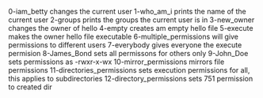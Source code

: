 0-iam_betty changes the current user
1-who_am_i prints the name of the current user
2-groups prints the groups the current user is in
3-new_owner changes the owner of hello
4-empty creates am empty hello file
5-execute makes the owner hello file executable
6-multiple_permissions will give permissions to different users
7-everybody gives everyone the execute permision
8-James_Bond sets all permissons for others only
9-John_Doe sets permissions as -rwxr-x-wx
10-mirror_permissions mirrors file permissions
11-directories_permissions sets execution permissions for all, this applies to subdirectories
12-directory_permissions sets 751 permission to created dir

